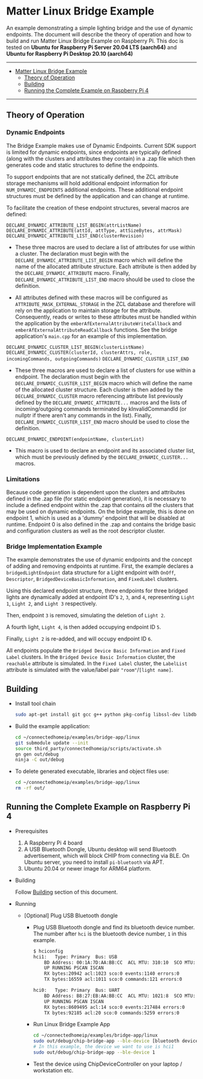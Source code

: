 ﻿# Matter Linux Bridge Example

An example demonstrating a simple lighting bridge and the use of dynamic
endpoints. The document will describe the theory of operation and how to build
and run Matter Linux Bridge Example on Raspberry Pi. This doc is tested on
**Ubuntu for Raspberry Pi Server 20.04 LTS (aarch64)** and **Ubuntu for
Raspberry Pi Desktop 20.10 (aarch64)**

<hr>

-   [Matter Linux Bridge Example](#matter-linux-bridge-example)
    -   [Theory of Operation](#theory-of-operation)
    -   [Building](#building)
    -   [Running the Complete Example on Raspberry Pi 4](#running-the-complete-example-on-raspberry-pi-4)

<hr>

## Theory of Operation

### Dynamic Endpoints

The Bridge Example makes use of Dynamic Endpoints. Current SDK support is
limited for dynamic endpoints, since endpoints are typically defined (along with
the clusters and attributes they contain) in a .zap file which then generates
code and static structures to define the endpoints.

To support endpoints that are not statically defined, the ZCL attribute storage
mechanisms will hold additional endpoint information for `NUM_DYNAMIC_ENDPOINTS`
additional endpoints. These additional endpoint structures must be defined by
the application and can change at runtime.

To facilitate the creation of these endpoint structures, several macros are
defined:

`DECLARE_DYNAMIC_ATTRIBUTE_LIST_BEGIN(attrListName)`
`DECLARE_DYNAMIC_ATTRIBUTE(attId, attType, attSizeBytes, attrMask)`
`DECLARE_DYNAMIC_ATTRIBUTE_LIST_END(clusterRevision)`

-   These three macros are used to declare a list of attributes for use within a
    cluster. The declaration must begin with the
    `DECLARE_DYNAMIC_ATTRIBUTE_LIST_BEGIN` macro which will define the name of
    the allocated attribute structure. Each attribute is then added by the
    `DECLARE_DYNAMIC_ATTRIBUTE` macro. Finally,
    `DECLARE_DYNAMIC_ATTRIBUTE_LIST_END` macro should be used to close the
    definition.

-   All attributes defined with these macros will be configured as
    `ATTRIBUTE_MASK_EXTERNAL_STORAGE` in the ZCL database and therefore will
    rely on the application to maintain storage for the attribute. Consequently,
    reads or writes to these attributes must be handled within the application
    by the `emberAfExternalAttributeWriteCallback` and
    `emberAfExternalAttributeReadCallback` functions. See the bridge
    application's `main.cpp` for an example of this implementation.

`DECLARE_DYNAMIC_CLUSTER_LIST_BEGIN(clusterListName)`
`DECLARE_DYNAMIC_CLUSTER(clusterId, clusterAttrs, role, incomingCommands, outgoingCommands)`
`DECLARE_DYNAMIC_CLUSTER_LIST_END`

-   These three macros are used to declare a list of clusters for use within a
    endpoint. The declaration must begin with the
    `DECLARE_DYNAMIC_CLUSTER_LIST_BEGIN` macro which will define the name of the
    allocated cluster structure. Each cluster is then added by the
    `DECLARE_DYNAMIC_CLUSTER` macro referencing attribute list previously
    defined by the `DECLARE_DYNAMIC_ATTRIBUTE...` macros and the lists of
    incoming/outgoing commands terminated by kInvalidCommandId (or nullptr if
    there aren't any commands in the list). Finally,
    `DECLARE_DYNAMIC_CLUSTER_LIST_END` macro should be used to close the
    definition.

`DECLARE_DYNAMIC_ENDPOINT(endpointName, clusterList)`

-   This macro is used to declare an endpoint and its associated cluster list,
    which must be previously defined by the `DECLARE_DYNAMIC_CLUSTER...` macros.

### Limitations

Because code generation is dependent upon the clusters and attributes defined in
the .zap file (for static endpoint generation), it is necessary to include a
defined endpoint within the .zap that contains _all_ the clusters that may be
used on dynamic endpoints. On the bridge example, this is done on endpoint 1,
which is used as a 'dummy' endpoint that will be disabled at runtime. Endpoint 0
is also defined in the .zap and contains the bridge basic and configuration
clusters as well as the root descriptor cluster.

### Bridge Implementation Example

The example demonstrates the use of dynamic endpoints and the concept of adding
and removing endpoints at runtime. First, the example declares a
`bridgedLightEndpoint` data structure for a Light endpoint with `OnOff`,
`Descriptor`, `BridgedDeviceBasicInformation`, and `FixedLabel` clusters.

Using this declared endpoint structure, three endpoints for three bridged lights
are dynamically added at endpoint ID's `2`, `3`, and `4`, representing
`Light 1`, `Light 2`, and `Light 3` respectively.

Then, endpoint `3` is removed, simulating the deletion of `Light 2`.

A fourth light, `Light 4`, is then added occupying endpoint ID `5`.

Finally, `Light 2` is re-added, and will occupy endpoint ID `6`.

All endpoints populate the `Bridged Device Basic Information` and `Fixed Label`
clusters. In the `Bridged Device Basic Information` cluster, the `reachable`
attribute is simulated. In the `Fixed Label` cluster, the `LabelList` attribute
is simulated with the value/label pair `"room"`/`[light name]`.

## Building

-   Install tool chain

    ```sh
    sudo apt-get install git gcc g++ python pkg-config libssl-dev libdbus-1-dev libglib2.0-dev ninja-build python3-venv python3-dev unzip
    ```

-   Build the example application:

    ```sh
    cd ~/connectedhomeip/examples/bridge-app/linux
    git submodule update --init
    source third_party/connectedhomeip/scripts/activate.sh
    gn gen out/debug
    ninja -C out/debug
    ```

-   To delete generated executable, libraries and object files use:

    ```sh
    cd ~/connectedhomeip/examples/bridge-app/linux
    rm -rf out/
    ```

## Running the Complete Example on Raspberry Pi 4

-   Prerequisites

    1. A Raspberry Pi 4 board
    2. A USB Bluetooth Dongle, Ubuntu desktop will send Bluetooth advertisement,
       which will block CHIP from connecting via BLE. On Ubuntu server, you need
       to install `pi-bluetooth` via APT.
    3. Ubuntu 20.04 or newer image for ARM64 platform.

-   Building

    Follow [Building](#building) section of this document.

-   Running

    -   [Optional] Plug USB Bluetooth dongle

        -   Plug USB Bluetooth dongle and find its bluetooth device number. The
            number after `hci` is the bluetooth device number, `1` in this
            example.

            ```sh
            $ hciconfig
            hci1:	Type: Primary  Bus: USB
                BD Address: 00:1A:7D:AA:BB:CC  ACL MTU: 310:10  SCO MTU: 64:8
                UP RUNNING PSCAN ISCAN
                RX bytes:20942 acl:1023 sco:0 events:1140 errors:0
                TX bytes:16559 acl:1011 sco:0 commands:121 errors:0

            hci0:	Type: Primary  Bus: UART
                BD Address: B8:27:EB:AA:BB:CC  ACL MTU: 1021:8  SCO MTU: 64:1
                UP RUNNING PSCAN ISCAN
                RX bytes:8609495 acl:14 sco:0 events:217484 errors:0
                TX bytes:92185 acl:20 sco:0 commands:5259 errors:0
            ```

        -   Run Linux Bridge Example App

            ```sh
            cd ~/connectedhomeip/examples/bridge-app/linux
            sudo out/debug/chip-bridge-app --ble-device [bluetooth device number]
            # In this example, the device we want to use is hci1
            sudo out/debug/chip-bridge-app --ble-device 1
            ```

        -   Test the device using ChipDeviceController on your laptop /
            workstation etc.
